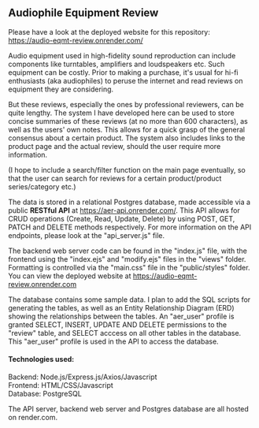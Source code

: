 ## Audiophile Equipment Review

Please have a look at the deployed website for this repository:<br>
https://audio-eqmt-review.onrender.com/

Audio equipment used in high-fidelity sound reproduction can include components like turntables, amplifiers and loudspeakers etc. Such equipment can be costly. Prior to making a purchase, it's usual for hi-fi enthusiasts (aka audiophiles) to peruse the internet and read reviews on equipment they are considering.

But these reviews, especially the ones by professional reviewers, can be quite lengthy. The system I have developed here can be used to store concise summaries of these reviews (at no more than 600 characters), as well as the users' own notes. This allows for a quick grasp of the general consensus about a certain product. The system also includes links to the product page and the actual review, should the user require more information.

(I hope to include a search/filter function on the main page eventually, so that the user can search for reviews for a certain product/product series/category etc.)

The data is stored in a relational Postgres database, made accessible via a public <b>RESTful API</b> at https://aer-api.onrender.com/. This API allows for CRUD operations (Create, Read, Update, Delete) by using POST, GET, PATCH and DELETE methods respectively. For more information on the API endpoints, please look at the "api_server.js" file.

The backend web server code can be found in the "index.js" file, with the frontend using the "index.ejs" and "modify.ejs" files in the "views" folder. Formatting is controlled via the "main.css" file in the "public/styles" folder. You can view the deployed website at https://audio-eqmt-review.onrender.com

The database contains some sample data. I plan to add the SQL scripts for generating the tables, as well as an Entity Relationship Diagram (ERD) showing the relationships between the tables. An "aer_user" profile is granted SELECT, INSERT, UPDATE AND DELETE permissions to the "review" table, and SELECT acccess on all other tables in the database. This "aer_user" profile is used in the API to access the database.

#### Technologies used:
Backend: Node.js/Express.js/Axios/Javascript<br>
Frontend: HTML/CSS/Javascript<br>
Database: PostgreSQL<br>

The API server, backend web server and Postgres database are all hosted on render.com.
